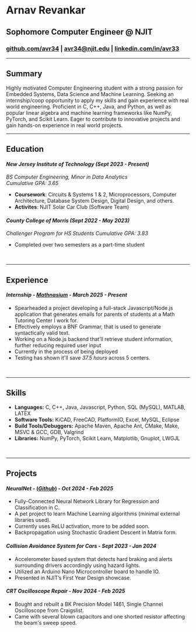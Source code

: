 # Arnav Revankar

## Sophomore Computer Engineer @ NJIT

### [github.com/avr34](https://github.com/avr34) | [avr34@njit.edu](mailto:avr34@njit.edu) | [linkedin.com/in/avr33](https://www.linkedin.com/in/avr33/)

---

## Summary

Highly motivated Computer Engineering student with a strong passion for Embedded Systems, Data Science and Machine Learning. Seeking an internship/coop opportunity to apply my skills and gain experience with real world engineering. Proficient in C, C++, Java, and Python, as well as popular linear algebra and machine learning frameworks like NumPy, PyTorch, and Scikit Learn. Eager to contribute to innovative projects and gain hands-on experience in real world projects.

---

## Education

#### ***New Jersey Institute of Technology*** *(Sept 2023 - Present)*  
*BS Computer Engineering, Minor in Data Analytics*  
*Cumulative GPA: 3.65*

- **Coursework**: Circuits & Systems 1 & 2, Microprocessors, Computer Architecture, Database System Design, Digital Design, and others.
- **Activites**: NJIT Solar Car Club (Software Team)


#### ***County College of Morris*** *(Sept 2022 - May 2023)*
*Challenger Program for HS Students*
*Cumulative GPA: 3.83*

- Completed over two semesters as a part-time student

<br>

---

## Experience

#### ***Internship*** - [*Mathnasium*](https://www.mathnasium.com/math-centers/chatham) - *March 2025 - Present*

- Spearheaded a project developing a full-stack Javascript/Node.js application that generates emails for parents of students at a Math Tutoring Center I work for.
- Effectively employs a BNF Grammar, that is used to generate syntactically valid text.
- Working on a Node.js backend that’ll retrieve student information, further reducing required user input
- Currently in the process of being deployed
- Testing has shown it'll save *37.5 hours* across 5 centers.

<br>

---

## Skills

- **Languages:** C, C++, Java, Javascript, Python, SQL (MySQL), MATLAB, LATEX
- **Software Tools:** KiCAD, FreeCAD, PlatformIO, Excel, MySQL, Eclipse
- **Build Tools/Debuggers:** Apache Maven, Apache Ant, CMake, Make, MSVC & GCC, GDB, Valgrind
- **Libraries:** NumPy, PyTorch, Scikit Learn, Matplotlib, Gnuplot, LWGJL

<br>

---

## Projects

#### ***NeuralNet*** - [(*Github*)](https://github.com/avr34/NeuralNet) - *Oct 2024 - Feb 2025*

- Fully-Connected Neural Network Library for Regression and Classification in C.
- A pet project to learn Machine Learning algorithms (minimal external libraries used).
- Currently uses ReLU activation, more to be added soon.
- Backpropagation using Stochastic Gradient Descent in Matrix form.


#### ***Collision Avoidance System for Cars*** - *Sept 2023 - Jan 2024*

- Accelerometer based system that detects hard braking and alerts surrounding drivers accordingly using hazard lights.
- Utilized an Arduino Nano Microcontroller board to handle IO.
- Presented in NJIT’s First Year Design showcase.


#### ***CRT Oscilloscope Repair*** - *Nov 2024 - Feb 2025*

- Bought and rebuilt a BK Precision Model 1461, Single Channel Oscilloscope from Craigslist.
- Came with several blown capacitors and one shorted resistor affecting the beam's sweep speed.